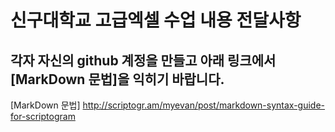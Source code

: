# 신구대학교 고급엑셀 수업 내용 전달사항

## 각자 자신의 github 계정을 만들고 아래 링크에서 [MarkDown 문법]을 익히기 바랍니다.

[MarkDown 문법] http://scriptogr.am/myevan/post/markdown-syntax-guide-for-scriptogram
